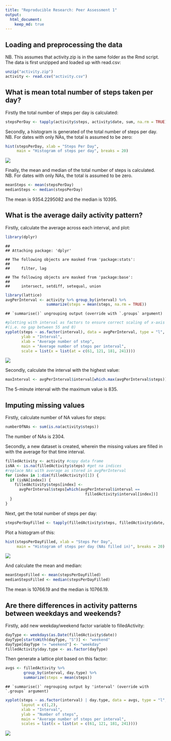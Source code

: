 ```yaml
---
title: "Reproducible Research: Peer Assessment 1"
output: 
  html_document:
    keep_md: true
---
```



## Loading and preprocessing the data

NB. This assumes that activity.zip is in the same folder as the Rmd script. 
The data is first unzipped and loaded up with read.csv:  


```r
unzip("activity.zip")
activity <- read.csv("activity.csv")
```

## What is mean total number of steps taken per day?

Firstly the total number of steps per day is calculated:  


```r
stepsPerDay <- tapply(activity$steps, activity$date, sum, na.rm = TRUE)
```

Secondly, a histogram is generated of the total number of steps per day.  
NB. For dates with only NAs, the total is assumed to be zero:  


```r
hist(stepsPerDay, xlab = "Steps Per Day", 
     main = "Histogram of steps per day", breaks = 20)
```

![](PA1_template_files/figure-html/unnamed-chunk-3-1.png)<!-- -->

Finally, the mean and median of the total number of steps is calculated.  
NB. For dates with only NAs, the total is assumed to be zero.  


```r
meanSteps <- mean(stepsPerDay)
medianSteps <- median(stepsPerDay)
```
The mean is 9354.2295082 and the median is 10395. 

## What is the average daily activity pattern?

Firstly, calculate the average across each interval, and plot:  


```r
library(dplyr)
```

```
## 
## Attaching package: 'dplyr'
```

```
## The following objects are masked from 'package:stats':
## 
##     filter, lag
```

```
## The following objects are masked from 'package:base':
## 
##     intersect, setdiff, setequal, union
```

```r
library(lattice)
avgPerInterval <- activity %>% group_by(interval) %>% 
                  summarize(steps = mean(steps, na.rm = TRUE))
```

```
## `summarise()` ungrouping output (override with `.groups` argument)
```

```r
#plotting with interval as factors to ensure correct scaling of x-axis
#(i.e. no gap between 55 and 0)
xyplot(steps ~ as.factor(interval), data = avgPerInterval, type = "l", 
       ylab = "Interval",
       xlab = "Average number of step",
       main = "Average number of steps per interval",
       scale = list(x = list(at = c(61, 121, 181, 241))))
```

![](PA1_template_files/figure-html/unnamed-chunk-5-1.png)<!-- -->

Secondly, calculate the interval with the highest value:  


```r
maxInterval <- avgPerInterval$interval[which.max(avgPerInterval$steps)]
```
The 5-minute interval with the maximum value is 835.  

## Imputing missing values

Firstly, calculate number of NA values for steps:  

```r
numberOfNAs <- sum(is.na(activity$steps))
```
The number of NAs is 2304.  

Secondly, a new dataset is created, wherein the missing values are filled in
with the average for that time interval.  


```r
filledActivity <- activity #copy data frame
isNA <- is.na(filledActivity$steps) #get na indices
#replace NAs with average as stored in avgPerInterval
for (index in 1:dim(filledActivity)[1]) {
  if (isNA[index]) {
    filledActivity$steps[index] <-
      avgPerInterval$steps[which(avgPerInterval$interval ==
                                   filledActivity$interval[index])]
  }
}
```

Next, get the total number of steps per day:


```r
stepsPerDayFilled <- tapply(filledActivity$steps, filledActivity$date, sum)
```

Plot a histogram of this:  


```r
hist(stepsPerDayFilled, xlab = "Steps Per Day", 
     main = "Histogram of steps per day (NAs filled in)", breaks = 20)
```

![](PA1_template_files/figure-html/unnamed-chunk-10-1.png)<!-- -->

And calculate the mean and median:  


```r
meanStepsFilled <- mean(stepsPerDayFilled)
medianStepsFilled <- median(stepsPerDayFilled)
```
The mean is 10766.19 and the median is 10766.19.  

## Are there differences in activity patterns between weekdays and weekends?

Firstly, add new weekday/weekend factor variable to filledActivity:  


```r
dayType <- weekdays(as.Date(filledActivity$date))
dayType[startsWith(dayType, "S")] <- "weekend"
dayType[dayType != "weekend"] <- "weekday"
filledActivity$day.type <- as.factor(dayType)
```

Then generate a lattice plot based on this factor:  


```r
avgs <- filledActivity %>%
        group_by(interval, day.type) %>%
        summarize(steps = mean(steps))
```

```
## `summarise()` regrouping output by 'interval' (override with `.groups` argument)
```

```r
xyplot(steps ~ as.factor(interval) | day.type, data = avgs, type = "l", 
       layout = c(1,2),
       xlab = "Interval",
       ylab = "Number of steps",
       main = "Average number of steps per interval",
       scales = list(x = list(at = c(61, 121, 181, 241))))
```

![](PA1_template_files/figure-html/unnamed-chunk-13-1.png)<!-- -->
